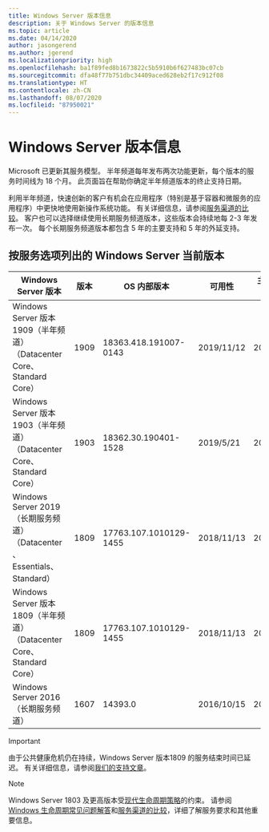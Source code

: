 ```yaml
---
title: Windows Server 版本信息
description: 关于 Windows Server 的版本信息
ms.topic: article
ms.date: 04/14/2020
author: jasongerend
ms.author: jgerend
ms.localizationpriority: high
ms.openlocfilehash: ba1f89fed8b1673822c5b5910b6f627483bc07cb
ms.sourcegitcommit: dfa48f77b751dbc34409aced628eb2f17c912f08
ms.translationtype: HT
ms.contentlocale: zh-CN
ms.lasthandoff: 08/07/2020
ms.locfileid: "87950021"
---
```

# <a name="windows-server-release-information"></a>Windows Server 版本信息

Microsoft 已更新其服务模型。 半年频道每年发布两次功能更新，每个版本的服务时间线为 18 个月。 此页面旨在帮助你确定半年频道版本的终止支持日期。

利用半年频道，快速创新的客户有机会在应用程序（特别是基于容器和微服务的应用程序）中更快地使用新操作系统功能。 有关详细信息，请参阅[服务渠道的比较](../get-started-19/servicing-channels-19.md)。 客户也可以选择继续使用长期服务频道版本，这些版本会持续地每 2-3 年发布一次。 每个长期服务频道版本都包含 5 年的主要支持和 5 年的外延支持。

## <a name="windows-server-current-versions-by-servicing-option"></a>按服务选项列出的 Windows Server 当前版本

| Windows Server 版本 | 版本 | OS 内部版本 | 可用性 | 主要支持结束日期|外延支持结束日期 |
|----------------|---------|----------|----------|---------|----------|
| Windows Server 版本 1909（半年频道）（Datacenter Core、Standard Core） | 1909  | 18363.418.191007-0143 | 2019/11/12 | 2021/05/11 | 查看说明 |
| Windows Server 版本 1903（半年频道）（Datacenter Core、Standard Core） | 1903  | 18362.30.190401-1528 | 2019/5/21 | 2020/12/08 | 查看说明 |
|Windows Server 2019（长期服务频道）（Datacenter、Essentials、Standard）|1809|17763.107.1010129-1455|2018/11/13|2024/01/09|2029/01/09|
|Windows Server 版本 1809（半年频道）（Datacenter Core、Standard Core）|1809|17763.107.1010129-1455|2018/11/13|2020/11/10|查看说明|
| Windows Server 2016（长期服务频道）| 1607 | 14393.0 | 2016/10/15 |2022/01/11| 2027/01/11|

> [!IMPORTANT]
> 由于公共健康危机仍在持续，Windows Server 版本1809 的服务结束时间已延迟。 有关详细信息，请参阅[我们的支持文章](https://support.microsoft.com/help/4557164)。

>[!NOTE]
> Windows Server 1803 及更高版本受[现代生命周期策略](https://support.microsoft.com/help/30881)的约束。 请参阅 [Windows 生命周期常见问题解答](https://support.microsoft.com/help/18581/lifecycle-faq-windows-products)和[服务渠道的比较](../get-started-19/servicing-channels-19.md)，详细了解服务要求和其他重要信息。